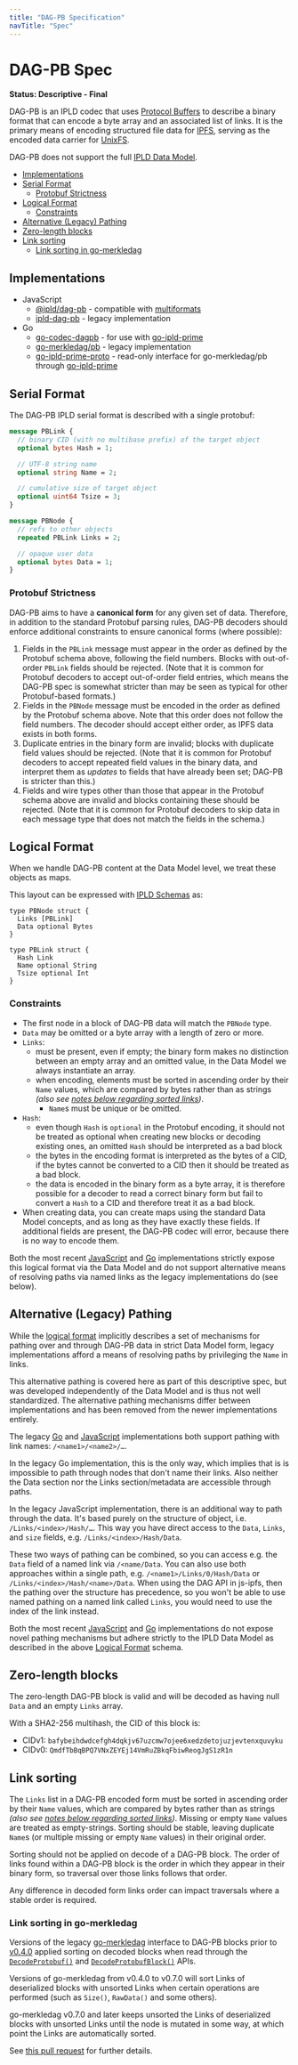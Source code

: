 ```yaml
---
title: "DAG-PB Specification"
navTitle: "Spec"
---
```


# DAG-PB Spec

**Status: Descriptive - Final**

DAG-PB is an IPLD codec that uses [Protocol Buffers](https://developers.google.com/protocol-buffers/) to describe a binary format that can encode a byte array and an associated list of links. It is the primary means of encoding structured file data for [IPFS](https://ipfs.io/), serving as the encoded data carrier for [UnixFS](https://docs.ipfs.io/concepts/file-systems/#unix-file-system-unixfs).

DAG-PB does not support the full [IPLD Data Model](/docs/data-model/).

* [Implementations](#implementations)
* [Serial Format](#serial-format)
  * [Protobuf Strictness](#protobuf-strictness)
* [Logical Format](#logical-format)
  * [Constraints](#constraints)
* [Alternative (Legacy) Pathing](#alternative-legacy-pathing)
* [Zero-length blocks](#zero-length-blocks)
* [Link sorting](#link-sorting)
  * [Link sorting in go-merkledag](#link-sorting-in-go-merkledag)

## Implementations

* JavaScript
  - [@ipld/dag-pb](https://github.com/ipld/js-dag-pb) - compatible with [multiformats](https://github.com/multiformats/js-multiformats)
  - [ipld-dag-pb](https://github.com/ipld/js-ipld-dag-pb) - legacy implementation
* Go
  - [go-codec-dagpb](https://github.com/ipld/go-codec-dagpb) - for use with [go-ipld-prime](https://github.com/ipld/go-ipld-prime)
  - [go-merkledag/pb](https://github.com/ipfs/go-merkledag/tree/master/pb) - legacy implementation
  - [go-ipld-prime-proto](https://github.com/ipld/go-ipld-prime-proto) - read-only interface for go-merkledag/pb through [go-ipld-prime](https://github.com/ipld/go-ipld-prime)

## Serial Format

The DAG-PB IPLD serial format is described with a single protobuf:

```protobuf
message PBLink {
  // binary CID (with no multibase prefix) of the target object
  optional bytes Hash = 1;

  // UTF-8 string name
  optional string Name = 2;

  // cumulative size of target object
  optional uint64 Tsize = 3;
}

message PBNode {
  // refs to other objects
  repeated PBLink Links = 2;

  // opaque user data
  optional bytes Data = 1;
}
```

### Protobuf Strictness

DAG-PB aims to have a **canonical form** for any given set of data. Therefore, in addition to the standard Protobuf parsing rules, DAG-PB decoders should enforce additional constraints to ensure canonical forms (where possible):

1. Fields in the `PBLink` message must appear in the order as defined by the Protobuf schema above, following the field numbers. Blocks with out-of-order `PBLink` fields should be rejected.  (Note that it is common for Protobuf decoders to accept out-of-order field entries, which means the DAG-PB spec is somewhat stricter than may be seen as typical for other Protobuf-based formats.)
2. Fields in the `PBNode` message must be encoded in the order as defined by the Protobuf schema above. Note that this order does not follow the field numbers. The decoder should accept either order, as IPFS data exists in both forms.
3. Duplicate entries in the binary form are invalid; blocks with duplicate field values should be rejected. (Note that it is common for Protobuf decoders to accept repeated field values in the binary data, and interpret them as _updates_ to fields that have already been set; DAG-PB is stricter than this.)
4. Fields and wire types other than those that appear in the Protobuf schema above are invalid and blocks containing these should be rejected. (Note that it is common for Protobuf decoders to skip data in each message type that does not match the fields in the schema.)

## Logical Format

When we handle DAG-PB content at the Data Model level, we treat these objects as maps.

This layout can be expressed with [IPLD Schemas](/docs/schemas/) as:

```ipldsch
type PBNode struct {
  Links [PBLink]
  Data optional Bytes
}

type PBLink struct {
  Hash Link
  Name optional String
  Tsize optional Int
}
```

### Constraints

* The first node in a block of DAG-PB data will match the `PBNode` type.
* `Data` may be omitted or a byte array with a length of zero or more.
* `Links`:
  * must be present, even if empty; the binary form makes no distinction between an empty array and an omitted value, in the Data Model we always instantiate an array.
  * when encoding, elements must be sorted in ascending order by their `Name` values, which are compared by bytes rather than as strings *(also see [notes below regarding sorted links](#link-sorting))*.
	* `Name`s must be unique or be omitted.
* `Hash`:
  * even though `Hash` is `optional` in the Protobuf encoding, it should not be treated as optional when creating new blocks or decoding existing ones, an omitted `Hash` should be interpreted as a bad block
  * the bytes in the encoding format is interpreted as the bytes of a CID, if the bytes cannot be converted to a CID then it should be treated as a bad block.
  * the data is encoded in the binary form as a byte array, it is therefore possible for a decoder to read a correct binary form but fail to convert a `Hash` to a CID and therefore treat it as a bad block.
* When creating data, you can create maps using the standard Data Model concepts, and as long as they have exactly these fields. If additional fields are present, the DAG-PB codec will error, because there is no way to encode them.

Both the most recent [JavaScript](https://github.com/ipld/js-dag-pb) and [Go](https://github.com/ipld/go-codec-dagpb) implementations strictly expose this logical format via the Data Model and do not support alternative means of resolving paths via named links as the legacy implementations do (see below).

## Alternative (Legacy) Pathing

While the [logical format](#logical-format) implicitly describes a set of mechanisms for pathing over and through DAG-PB data in strict Data Model form, legacy implementations afford a means of resolving paths by privileging the `Name` in links.

This alternative pathing is covered here as part of this descriptive spec, but was developed independently of the Data Model and is thus not well standardized.
The alternative pathing mechanisms differ between implementations and has been removed from the newer implementations entirely.

The legacy [Go](https://github.com/ipfs/go-merkledag/tree/master/pb) and [JavaScript](https://github.com/ipld/js-ipld-dag-pb) implementations both support pathing with link names: `/<name1>/<name2>/…`.

In the legacy Go implementation, this is the only way, which implies that is is impossible to path through nodes that don't name their links. Also neither the Data section nor the Links section/metadata are accessible through paths.

In the legacy JavaScript implementation, there is an additional way to path through the data. It's based purely on the structure of object, i.e. `/Links/<index>/Hash/…`. This way you have direct access to the `Data`, `Links`, and `size` fields, e.g. `/Links/<index>/Hash/Data`.

These two ways of pathing can be combined, so you can access e.g. the `Data` field of a named link via `/<name/Data`. You can also use both approaches within a single path, e.g. `/<name1>/Links/0/Hash/Data` or `/Links/<index>/Hash/<name>/Data`. When using the DAG API in js-ipfs, then the pathing over the structure has precedence, so you won't be able to use named pathing on a named link called `Links`, you would need to use the index of the link instead.

Both the most recent [JavaScript](https://github.com/ipld/js-dag-pb) and [Go](https://github.com/ipld/go-codec-dagpb) implementations do not expose novel pathing mechanisms but adhere strictly to the IPLD Data Model as described in the above [Logical Format](#logical-format) schema.

## Zero-length blocks

The zero-length DAG-PB block is valid and will be decoded as having null `Data` and an empty `Links` array.

With a SHA2-256 multihash, the CID of this block is:

* CIDv1: `bafybeihdwdcefgh4dqkjv67uzcmw7ojee6xedzdetojuzjevtenxquvyku`
* CIDv0: `QmdfTbBqBPQ7VNxZEYEj14VmRuZBkqFbiwReogJgS1zR1n`

## Link sorting

The `Links` list in a DAG-PB encoded form must be sorted in ascending order by their `Name` values, which are compared by bytes rather than as strings *(also see [notes below regarding sorted links](#link-sorting))*. Missing or empty `Name` values are treated as empty-strings. Sorting should be stable, leaving duplicate `Name`s (or multiple missing or empty `Name` values) in their original order.

Sorting should not be applied on decode of a DAG-PB block. The order of links found within a DAG-PB block is the order in which they appear in their binary form, so traversal over those links follows that order.

Any difference in decoded form links order can impact traversals where a stable order is required.

### Link sorting in go-merkledag

Versions of the legacy [go-merkledag](https://github.com/ipfs/go-merkledag) interface to DAG-PB blocks prior to [v0.4.0](https://github.com/ipfs/go-merkledag/releases/tag/v0.4.0) applied sorting on decoded blocks when read through the [`DecodeProtobuf()`](https://pkg.go.dev/github.com/ipfs/go-merkledag#DecodeProtobuf) and [`DecodeProtobufBlock()`](https://pkg.go.dev/github.com/ipfs/go-merkledag#DecodeProtobufBlock) APIs.

Versions of go-merkledag from v0.4.0 to v0.7.0 will sort Links of deserialized blocks with unsorted Links when certain operations are performed (such as `Size()`, `RawData()` and some others).

go-merkledag v0.7.0 and later keeps unsorted the Links of deserialized blocks with unsorted Links until the node is mutated in some way, at which point the Links are automatically sorted.

See [this pull request](https://github.com/ipfs/go-merkledag/pull/87) for further details.
